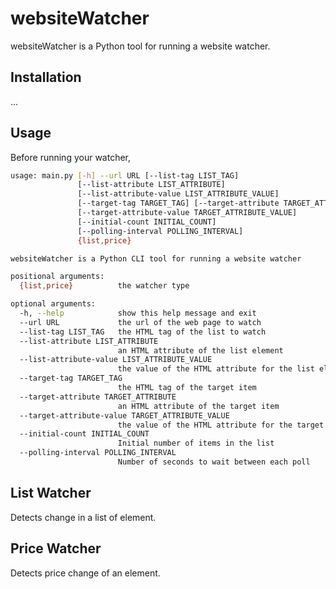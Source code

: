 # websiteWatcher

websiteWatcher is a Python tool for running a website watcher.

## Installation

...

## Usage

Before running your watcher,

```bash
usage: main.py [-h] --url URL [--list-tag LIST_TAG]
               [--list-attribute LIST_ATTRIBUTE]
               [--list-attribute-value LIST_ATTRIBUTE_VALUE]
               [--target-tag TARGET_TAG] [--target-attribute TARGET_ATTRIBUTE]
               [--target-attribute-value TARGET_ATTRIBUTE_VALUE]
               [--initial-count INITIAL_COUNT]
               [--polling-interval POLLING_INTERVAL]
               {list,price}

websiteWatcher is a Python CLI tool for running a website watcher

positional arguments:
  {list,price}          the watcher type

optional arguments:
  -h, --help            show this help message and exit
  --url URL             the url of the web page to watch
  --list-tag LIST_TAG   the HTML tag of the list to watch
  --list-attribute LIST_ATTRIBUTE
                        an HTML attribute of the list element
  --list-attribute-value LIST_ATTRIBUTE_VALUE
                        the value of the HTML attribute for the list element
  --target-tag TARGET_TAG
                        the HTML tag of the target item
  --target-attribute TARGET_ATTRIBUTE
                        an HTML attribute of the target item
  --target-attribute-value TARGET_ATTRIBUTE_VALUE
                        the value of the HTML attribute for the target item
  --initial-count INITIAL_COUNT
                        Initial number of items in the list
  --polling-interval POLLING_INTERVAL
                        Number of seconds to wait between each poll

```

## List Watcher

Detects change in a list of element.

## Price Watcher

Detects price change of an element.
